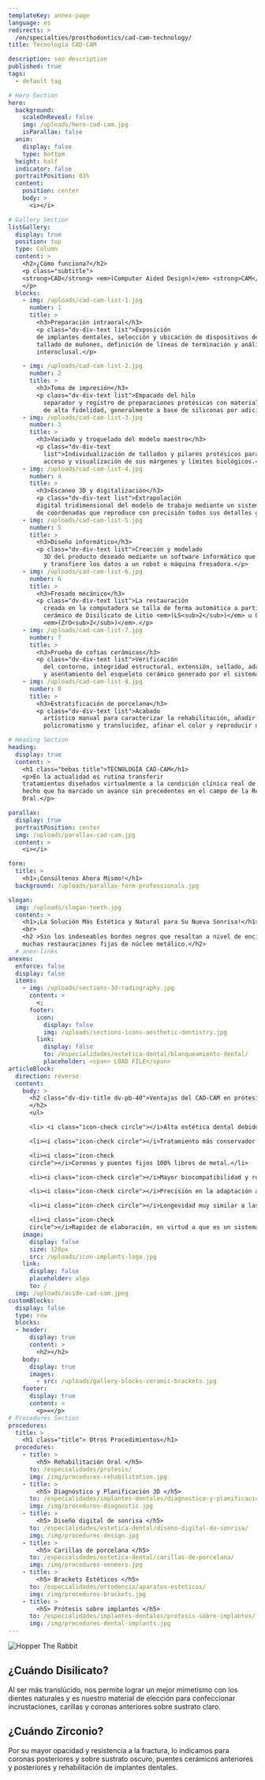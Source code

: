 ```yaml
---
templateKey: annex-page
language: es
redirects: >
  /en/specialties/prosthodontics/cad-cam-technology/
title: Tecnología CAD-CAM

description: seo description
published: true
tags:
  - default tag

# Hero Section
hero:
  background:
    scaleOnReveal: false
    img: /uploads/hero-cad-cam.jpg
    isParallax: false
  anim:
    display: false
    type: bottom
  height: half
  indicator: false
  portraitPosition: 83%
  content:
    position: center
    body: >
      <i></i>

# Gallery Section
listGallery:
  display: true
  position: top
  type: Column
  content: >
    <h2>¿Cómo funciona?</h2>
    <p class="subtitle">
    <strong>CAD</strong> <em>(Computer Aided Design)</em> <strong>CAM</strong> <em>(Computer Aided Manufacturing).</em> El proceso paso a paso en nuestras instalaciones:
    </p>
  blocks:
    - img: /uploads/cad-cam-list-1.jpg
      number: 1
      title: >
        <h3>Preparación intraoral</h3>
        <p class="dv-div-text list">Exposición
        de implantes dentales, selección y ubicación de dispositivos de transferencia,
        tallado de muñones, definición de líneas de terminación y análisis del espacio
        interoclusal.</p>

    - img: /uploads/cad-cam-list-2.jpg
      number: 2
      title: >
        <h3>Toma de impresión</h3>
        <p class="dv-div-text list">Empacado del hilo
          separador y registro de preparaciones protésicas con materiales elastoméricos
          de alta fidelidad, generalmente a base de siliconas por adición.</p>
    - img: /uploads/cad-cam-list-3.jpg
      number: 3
      title: >
        <h3>Vaciado y troquelado del modelo maestro</h3>
        <p class="dv-div-text
          list">Individualización de tallados y pilares protésicos para proveer mejor
          acceso y visualización de sus márgenes y límites biológicos.</p>
    - img: /uploads/cad-cam-list-4.jpg
      number: 4
      title: >
        <h3>Escaneo 3D y digitalización</h3>
        <p class="dv-div-text list">Extrapolación
        digital tridimensional del modelo de trabajo mediante un sistema esférico
        de coordenadas que reproduce con precisión todos sus detalles geométricos.</p>
    - img: /uploads/cad-cam-list-5.jpg
      number: 5
      title: >
        <h3>Diseño informático</h3>
        <p class="dv-div-text list">Creación y modelado
          3D del producto deseado mediante un software informático que dibuja la infraestructura
          y transfiere los datos a un robot o máquina fresadora.</p>
    - img: /uploads/cad-cam-list-6.jpg
      number: 6
      title: >
        <h3>Fresado mecánico</h3>
        <p class="dv-div-text list">La restauración
          creada en la computadora se talla de forma automática a partir de un bloque
          cerámico de Disilicato de Litio <em>(LS<sub>2</sub>)</em> u Óxido de Zirconio
          <em>(ZrO<sub>2</sub>)</em>.</p>
    - img: /uploads/cad-cam-list-7.jpg
      number: 7
      title: >
        <h3>Prueba de cofias cerámicas</h3>
        <p class="dv-div-text list">Verificación
          del contorno, integridad estructural, extensión, sellado, adaptación, estabilidad
          y asentamiento del esqueleto cerámico generado por el sistema.</p>
    - img: /uploads/cad-cam-list-8.jpg
      number: 8
      title: >
        <h3>Estratificación de porcelana</h3>
        <p class="dv-div-text list">Acabado
          artístico manual para caracterizar la rehabilitación, añadir tinciones, lograr
          policromatismo y translucidez, afinar el color y reproducir detalles anatómicos.</p>

# Heading Section
heading:
  display: true
  content: >
    <h1 class="bebas title">TECNOLOGÍA CAD-CAM</h1>
    <p>En la actualidad es rutina transferir
    tratamientos diseñados virtualmente a la condición clínica real de nuestros pacientes,
    hecho que ha marcado un avance sin precedentes en el campo de la Rehabilitación
    Oral.</p>

parallax:
  display: true
  portraitPosition: center
  img: /uploads/parallax-cad-cam.jpg
  content: >
    <i></i>

form:
  title: >
    <h1>¡Consúltenos Ahora Mismo!</h1>
  background: /uploads/parallax-form-professionals.jpg

slogan:
  img: /uploads/slogan-teeth.jpg
  content: >
    <h1>¡La Solución Más Estética y Natural para Su Nueva Sonrisa!</h1>
    <br>
    <h2 >Sin los indeseables bordes negros que resaltan a nivel de encía en
    muchas restauraciones fijas de núcleo metálico.</h2>
  # anex-links
anexes:
  enforce: false
  display: false
  items:
    - img: /uploads/sections-3d-radiography.jpg
      content: >
        <;
      footer:
        icon:
          display: false
          img: /uploads/sections-icons-aesthetic-dentistry.jpg
        link:
          display: false
          to: /especialidades/estetica-dental/blanqueamiento-dental/
          placeholder: <span> LOAD FILE</span>
articleBlock:
  direction: reverse
  content:
    body: >
      <h2 class="dv-div-title dv-pb-40">Ventajas del CAD-CAM en prótesis fija
      </h2>
      <ul>

      <li> <i class="icon-check circle"></i>Alta estética dental debido a que es una tecnología que utiliza sistemas cerámicos de última generación. </li>

      <li><i class="icon-check circle"></i>Tratamiento más conservador que favorece la preservación del tejido dental sano.</li>

      <li><i class="icon-check
      circle"></i>Coronas y puentes fijos 100% libres de metal.</li>

      <li><i class="icon-check circle"></i>Mayor biocompatibilidad y resistencia a la placa dental.</li>

      <li><i class="icon-check circle"></i>Precisión en la adaptación a los pilares, con un sellado marginal periférico exacto que garantiza su desempeño a largo plazo.</li>

      <li><i class="icon-check circle"></i>Longevidad muy similar a las prótesis tradicionales de metal-porcelana.</li>

      <li><i class="icon-check
      circle"></i>Rapidez de elaboración, en virtud a que es un sistema robotizado que simplifica el proceso de laboratorio.</li></ul>
    image:
      display: false
      size: 120px
      src: /uploads/icon-implants-logo.jpg
    link:
      display: false
      placeholder: algo
      to: /
  img: /uploads/aside-cad-cam.jpeg
customBlocks:
  display: false
  type: row
  blocks:
  - header:
      display: true
      content: >
        <h2></h2>
    body: 
      display: true
      images:
        - src: /uploads/gallery-blocks-ceramic-brackets.jpg
    footer:
      display: true
      content: >
        <p>=</p>
# Procedures Section
procedures:
  title: >
    <h1 class="title"> Otros Procedimientos</h1>
  procedures:
    - title: >
        <h5> Rehabilitación Oral </h5>
      to: /especialidades/protesis/
      img: /img/procedures-rehabilitation.jpg
    - title: >
        <h5> Diagnóstico y Planificación 3D </h5>
      to: /especialidades/implantes-dentales/diagnostico-y-planificacion-3d/
      img: /img/procedures-diagnostic.jpg
    - title: >
        <h5> Diseño digital de sonrisa </h5>
      to: /especialidades/estetica-dental/diseno-digital-de-sonrisa/
      img: /img/procedures-design.jpg
    - title: >
        <h5> Carillas de porcelana </h5>
      to: /especialidades/estetica-dental/carillas-de-porcelana/
      img: /img/procedures-veneers.jpg
    - title: >
        <h5> Brackets Estéticos </h5>
      to: /especialidades/ortodoncia/aparatos-esteticos/
      img: /img/procedures-brackets.jpg
    - title: >
        <h5> Prótesis sobre implantes </h5>
      to: /especialidades/implantes-dentales/protesis-sobre-implantes/
      img: /img/procedures-dental-implants.jpg
---
```


<div class="container">

![Hopper The Rabbit](/img/gallery-blocks-main-cad-cam.jpg)

<div class="row">
<div class="item np">

## ¿Cuándo Disilicato?
Al ser más translúcido, nos permite lograr un mejor mimetismo con los
      dientes naturales y es nuestro material de elección para confeccionar incrustaciones,
      carillas y coronas anteriores sobre sustrato claro.

</div>

<div class="item np">

## ¿Cuándo Zirconio?

Por su mayor opacidad y resistencia a la fractura, lo indicamos para
      coronas posteriores y sobre sustrato oscuro, puentes cerámicos anteriores y
      posteriores y rehabilitación de implantes dentales. 

</div>
</div>
</div>
